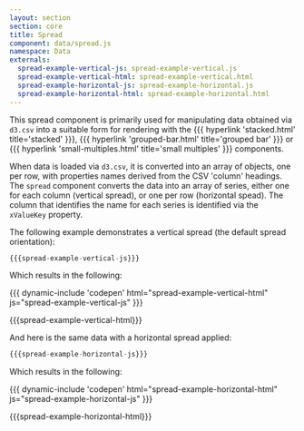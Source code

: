 ```yaml
---
layout: section
section: core
title: Spread
component: data/spread.js
namespace: Data
externals:
  spread-example-vertical-js: spread-example-vertical.js
  spread-example-vertical-html: spread-example-vertical.html
  spread-example-horizontal-js: spread-example-horizontal.js
  spread-example-horizontal-html: spread-example-horizontal.html
---
```


This spread component is primarily used for manipulating data obtained via `d3.csv` into a suitable form for rendering with the {{{ hyperlink 'stacked.html' title='stacked' }}}, {{{ hyperlink 'grouped-bar.html' title='grouped bar' }}} or {{{ hyperlink 'small-multiples.html' title='small multiples' }}} components.

When data is loaded via `d3.csv`, it is converted into an array of objects, one per row, with properties names derived from the CSV 'column' headings. The `spread` component converts the data into an array of series, either one for each column (vertical spread), or one per row (horizontal spead). The column that identifies the name for each series is identified via the `xValueKey` property.

The following example demonstrates a vertical spread (the default spread orientation):

```js
{{{spread-example-vertical-js}}}
```

Which results in the following:

{{{ dynamic-include 'codepen' html="spread-example-vertical-html" js="spread-example-vertical-js" }}}

{{{spread-example-vertical-html}}}
<script type="text/javascript">
{{{spread-example-vertical-js}}}
</script>

And here is the same data with a horizontal spread applied:

```js
{{{spread-example-horizontal-js}}}
```

Which results in the following:

{{{ dynamic-include 'codepen' html="spread-example-horizontal-html" js="spread-example-horizontal-js" }}}

{{{spread-example-horizontal-html}}}
<script type="text/javascript">
{{{spread-example-horizontal-js}}}
</script>
